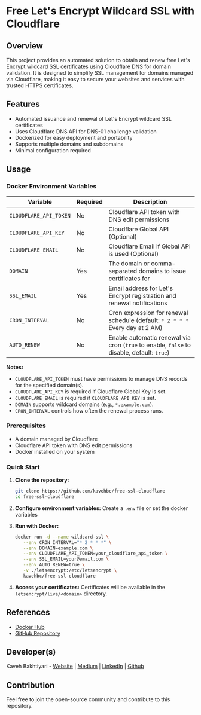 # Free Let's Encrypt Wildcard SSL with Cloudflare

## Overview
This project provides an automated solution to obtain and renew free Let's Encrypt wildcard SSL certificates using Cloudflare DNS for domain validation. It is designed to simplify SSL management for domains managed via Cloudflare, making it easy to secure your websites and services with trusted HTTPS certificates.

## Features
- Automated issuance and renewal of Let's Encrypt wildcard SSL certificates
- Uses Cloudflare DNS API for DNS-01 challenge validation
- Dockerized for easy deployment and portability
- Supports multiple domains and subdomains
- Minimal configuration required

## Usage

### Docker Environment Variables

| Variable                | Required | Description                                                                 |
|-------------------------|----------|-----------------------------------------------------------------------------|
| `CLOUDFLARE_API_TOKEN`  | No       | Cloudflare API token with DNS edit permissions                               |
| `CLOUDFLARE_API_KEY`    | No       | Cloudflare Global API (Optional)                                            |
| `CLOUDFLARE_EMAIL`      | No       | Cloudflare Email if Global API is used (Optional)                           |
| `DOMAIN`                | Yes      | The domain or comma-separated domains to issue certificates for              |
| `SSL_EMAIL`             | Yes      | Email address for Let's Encrypt registration and renewal notifications       |
| `CRON_INTERVAL`         | No       | Cron expression for renewal schedule (default: `* 2 * * *` Every day at 2 AM)|
| `AUTO_RENEW`          | No       | Enable automatic renewal via cron (`true` to enable, `false` to disable, default: `true`) |

**Notes:**
- `CLOUDFLARE_API_TOKEN` must have permissions to manage DNS records for the specified domain(s).
- `CLOUDFLARE_API_KEY` is required if Cloudflare Global Key is set.
- `CLOUDFLARE_EMAIL` is required if `CLOUDFLARE_API_KEY` is set.
- `DOMAIN` supports wildcard domains (e.g., `*.example.com`).
- `CRON_INTERVAL` controls how often the renewal process runs.

### Prerequisites
- A domain managed by Cloudflare
- Cloudflare API token with DNS edit permissions
- Docker installed on your system

### Quick Start

1. **Clone the repository:**
   ```sh
   git clone https://github.com/kavehbc/free-ssl-cloudflare
   cd free-ssl-cloudflare
   ```

2. **Configure environment variables:**
   Create a `.env` file or set the docker variables

3. **Run with Docker:**
   ```sh
   docker run -d --name wildcard-ssl \
      --env CRON_INTERVAL="* 2 * * *" \
      --env DOMAIN=example.com \
      --env CLOUDFLARE_API_TOKEN=your_cloudflare_api_token \
      --env SSL_EMAIL=your@email.com \
      --env AUTO_RENEW=true \
      -v ./letsencrypt:/etc/letsencrypt \
      kavehbc/free-ssl-cloudflare
   ```

4. **Access your certificates:**
   Certificates will be available in the `letsencrypt/live/<domain>` directory.

## References
- [Docker Hub](https://hub.docker.com/repository/docker/kavehbc/free-ssl-cloudflare)
- [GitHub Repository](https://github.com/kavehbc/free-ssl-cloudflare)

## Developer(s)
Kaveh Bakhtiyari - [Website](http://bakhtiyari.com) | [Medium](https://medium.com/@bakhtiyari)
  | [LinkedIn](https://www.linkedin.com/in/bakhtiyari) | [Github](https://github.com/kavehbc)

## Contribution
Feel free to join the open-source community and contribute to this repository.